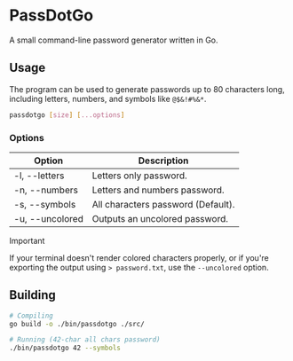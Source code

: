 # PassDotGo
A small command-line password generator written in Go.

## Usage
The program can be used to generate passwords up to 80 characters long, including letters, numbers, and symbols like `@$&!#%&*`.

```bash
passdotgo [size] [...options]
```

### Options
| Option          | Description                        |
| --------------- | ---------------------------------- |
| -l, --letters   | Letters only password.             |
| -n, --numbers   | Letters and numbers password.      |
| -s, --symbols   | All characters password (Default). |
| -u, --uncolored | Outputs an uncolored password.     |

> [!IMPORTANT]
> If your terminal doesn't render colored characters properly, or if you're exporting the output using `> password.txt`, use the `--uncolored` option.

## Building
```bash
# Compiling
go build -o ./bin/passdotgo ./src/

# Running (42-char all chars password)
./bin/passdotgo 42 --symbols
```